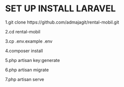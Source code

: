 <h1>SET UP INSTALL LARAVEL</h1>
<p>1.git clone https://github.com/admajagit/rental-mobil.git</p>
<p>2.cd rental-mobil</p>
<p>3.cp .env.example .env</p>
<p>4.composer install</p>
<p>5.php artisan key:generate</p>
<p>6.php artisan migrate</p>
<p>7.php artisan serve</p>
